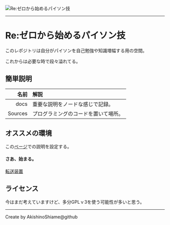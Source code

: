 ![Re:ゼロから始めるパイソン技](https://repository-images.githubusercontent.com/177366322/3b5f1a80-cac4-11e9-83b6-4d770f26baab)

---

# Re:ゼロから始めるパイソン技

このレポジトリは自分がパイソンを自己勉強や知識増幅する用の空間。

これからは必要な時で段々溢れてる。

## 簡単説明

| 名前   | 解説                     |
| -----:|:--------------------- |
| docs  | 重要な説明をノードな感じで記録。 |
| Sources | プログラミングのコードを置いて場所。 |

## オススメの環境

この[ページ](./docs/Python-Enviorment)での説明を設定する。

#### さあ、始まる。

[転送装置](./docs)

## ライセンス

今はまだ考えていますけど、多分GPLｖ3を使う可能性が多いと思う。

*****

Create by AkishinoShiame@github